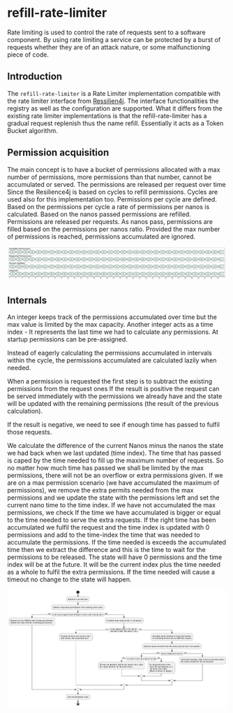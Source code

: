 # refill-rate-limiter
Rate limiting is used to control the rate of requests sent to a software component.
By using rate limiting a service can be protected by a burst of requests whether they are of an attack nature, or some malfunctioning piece of code.

## Introduction

The `refill-rate-limiter` is a Rate Limiter implementation compatible with the rate limiter interface from [Ressilien4j](https://resilience4j.readme.io/docs/ratelimiter).
The interface functionalities the registry as well as the configuration are supported.
What it differs from the existing rate limiter implementations is that the refill-rate-limiter has a gradual request replenish thus the name refill.
Essentially it acts as a Token Bucket algorithm.

## Permission acquisition

The main concept is to have a bucket of permissions allocated with a max number of permissions,
more permissions than that number, cannot be accumulated or served.
The permissions are released per request over time
Since the Resilience4j is based on cycles to refill permissions. Cycles are used also for this implementation too.
Permissions per cycle are defined. Based on the permissions per cycle a rate of permissions per nanos is calculated.
Based on the nanos passed permissions are refilled.
Permissions are released per requests.
As nanos pass, permissions are filled based on the permissions per nanos ratio.
Provided the max number of permissions is reached, permissions accumulated are ignored.

![permissions.png](permissions.png)

## Internals

An integer keeps track of the permissions accumulated over time but the max value is limited 
by the max capacity. 
Another integer acts as a time index - It represents the last time we had to calculate any permissions.
At startup permissions can be pre-assigned.

Instead of eagerly calculating the permissions accumulated in intervals within the cycle, the permissions accumulated are calculated lazily when needed.

When a permission is requested the first step is to subtract the existing permissions from the request ones
If the result is positive the request can be served immediately with the permissions we already have
and the state will be updated with the remaining permissions (the result of the previous calculation).

If the result is negative, we need to see if enough time has passed to fulfil those requests.

We calculate the difference of the current Nanos minus the nanos the state we had back when we last updated (time index).
The time that has passed is caped by the time needed to fill up the maximum number of requests. 
So no matter how much time has passed we shall be limited by the max permissions, there will not be an overflow or extra permissions given.
If we are on a max permission scenario (we have accumulated the maximum of permissions), 
we remove the extra permits needed from the max permissions and we update the state 
with the permissions left and set the current nano time to the time index.
If we have not accumulated the max permissions, we check If the time we have accumulated is bigger or equal to the time needed to serve the extra requests.
If the right time has been accumulated we fulfil the request and the time index is updated with 0 permissions 
and add to the time-index the time that was needed to accumulate the permissions.
If the time needed is exceeds the accumulated time then we extract the difference and this is 
the time to wait for the permissions to be released. 
The state will have 0 permissions and the time index will be at the future. 
It will be the current index plus the time needed as a whole to fulfil the extra permissions.
If the time needed will cause a timeout no change to the state will happen.

![internals.png](internals.png)
